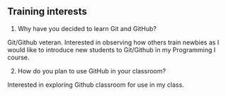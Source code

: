 ## Training interests

1. Why have you decided to learn Git and GitHub?

Git/Github veteran. Interested in observing how others train newbies as I would like to introduce
new students to Git/Github in my Programming I course.

2. How do you plan to use GitHub in your classroom?

Interested in exploring Github classroom for use in my class.
